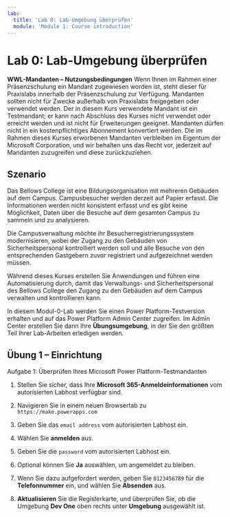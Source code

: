 ```yaml
---
lab:
  title: 'Lab 0: Lab-Umgebung überprüfen'
  module: 'Module 1: Course introduction'
---
```


# Lab 0: Lab-Umgebung überprüfen

**WWL-Mandanten – Nutzungsbedingungen** Wenn Ihnen im Rahmen einer Präsenzschulung ein Mandant zugewiesen worden ist, steht dieser für Praxislabs innerhalb der Präsenzschulung zur Verfügung. Mandanten sollten nicht für Zwecke außerhalb von Praxislabs freigegeben oder verwendet werden. Der in diesem Kurs verwendete Mandant ist ein Testmandant; er kann nach Abschluss des Kurses nicht verwendet oder erreicht werden und ist nicht für Erweiterungen geeignet. Mandanten dürfen nicht in ein kostenpflichtiges Abonnement konvertiert werden. Die im Rahmen dieses Kurses erworbenen Mandanten verbleiben im Eigentum der Microsoft Corporation, und wir behalten uns das Recht vor, jederzeit auf Mandanten zuzugreifen und diese zurückzuziehen. 

## Szenario

Das Bellows College ist eine Bildungsorganisation mit mehreren Gebäuden auf dem Campus. Campusbesucher werden derzeit auf Papier erfasst. Die Informationen werden nicht konsistent erfasst und es gibt keine Möglichkeit, Daten über die Besuche auf dem gesamten Campus zu sammeln und zu analysieren.

Die Campusverwaltung möchte ihr Besucherregistrierungssystem modernisieren, wobei der Zugang zu den Gebäuden von Sicherheitspersonal kontrolliert werden soll und alle Besuche von den entsprechenden Gastgebern zuvor registriert und aufgezeichnet werden müssen. 

Während dieses Kurses erstellen Sie Anwendungen und führen eine Automatisierung durch, damit das Verwaltungs- und Sicherheitspersonal des Bellows College den Zugang zu den Gebäuden auf dem Campus verwalten und kontrollieren kann.

In diesem Modul-0-Lab werden Sie einen Power Platform-Testversion erhalten und auf das Power Platform Admin Center zugreifen. Im Admin Center erstellen Sie dann Ihre **Übungsumgebung**, in der Sie den größten Teil Ihrer Lab-Arbeiten erledigen werden.


## Übung 1 – Einrichtung

Aufgabe 1: Überprüfen Ihres Microsoft Power Platform-Testmandanten

1.  Stellen Sie sicher, dass Ihre **Microsoft 365-Anmeldeinformationen** vom autorisierten Labhost verfügbar sind. 

2.  Navigieren Sie in einem neuen Browsertab zu `https://make.powerapps.com`

3.  Geben Sie das `email address` vom autorisierten Labhost ein. 

4.  Wählen Sie **anmelden** aus. 

5.  Geben Sie die `password` vom autorisierten Labhost ein. 

6.  Optional können Sie **Ja** auswählen, um angemeldet zu bleiben.

7.  Wenn Sie dazu aufgefordert werden, geben Sie `0123456789` für die **Telefonnummer** ein, und wählen Sie **Absenden** aus.

8.  **Aktualisieren** Sie die Registerkarte, und überprüfen Sie, ob die Umgebung **Dev One** oben rechts unter **Umgebung** ausgewählt ist. 

